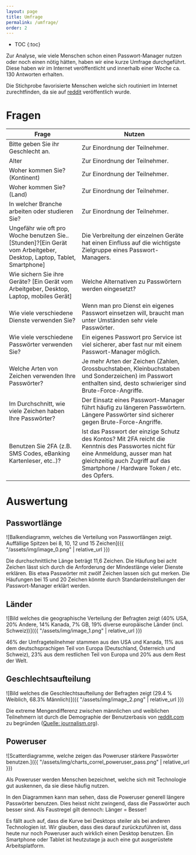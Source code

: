 ```yaml
---
layout: page
title: Umfrage
permalink: /umfrage/
order: 2
---
```

* TOC
{:toc}

Zur Analyse, wie viele Menschen schon einen Passwort-Manager nutzen oder noch einen nötig hätten, haben wir eine kurze Umfrage durchgeführt. Diese haben wir im Internet veröffentlicht und innerhalb einer Woche ca. 130 Antworten erhalten.

Die Stichprobe favorisierte Menschen welche sich routiniert im Internet zurechtfinden, da sie auf [reddit](https://reddit.com/r/samplesize) veröffentlich wurde.

# Fragen

|Frage|Nutzen|
|--- |--- |
|Bitte geben Sie ihr Geschlecht an.|Zur Einordnung der Teilnehmer.|
|Alter|Zur Einordnung der Teilnehmer.|
|Woher kommen Sie? (Kontinent)|Zur Einordnung der Teilnehmer.|
|Woher kommen Sie? (Land)|Zur Einordnung der Teilnehmer.|
|In welcher Branche arbeiten oder studieren Sie?|Zur Einordnung der Teilnehmer.|
|Ungefähr wie oft pro Woche benutzen Sie..[Stunden]?[Ein Gerät vom Arbeitgeber, Desktop, Laptop, Tablet, Smartphone]|Die Verbreitung der einzelnen Geräte hat einen Einfluss auf die wichtigste Zielgruppe eines Passwort-Managers.|
|Wie sichern Sie ihre Geräte? [Ein Gerät vom Arbeitgeber, Desktop, Laptop, mobiles Gerät]|Welche Alternativen zu Passwörtern werden eingesetzt?|
|Wie viele verschiedene Dienste verwenden Sie?|Wenn man pro Dienst ein eigenes Passwort einsetzen will, braucht man unter Umständen sehr viele Passwörter.|
|Wie viele verschiedene Passwörter verwenden Sie?|Ein eigenes Passwort pro Service ist viel sicherer, aber fast nur mit einem Passwort-Manager möglich.|
|Welche Arten von Zeichen verwenden Ihre Passwörter?|Je mehr Arten der Zeichen (Zahlen, Grossbuchstaben, Kleinbuchstaben und Sonderzeichen) im Passwort enthalten sind, desto schwieriger sind Brute-Force-Angriffe.|
|Im Durchschnitt, wie viele Zeichen haben Ihre Passwörter?|Der Einsatz eines Passwort-Manager führt häufig zu längeren Passwörtern. Längere Passwörter sind sicherer gegen Brute-Force-Angriffe.|
|Benutzen Sie 2FA (z.B. SMS Codes, eBanking Kartenleser, etc..)?|Ist das Passwort der einzige Schutz des Kontos? Mit 2FA reicht die Kenntnis des Passwortes nicht für eine Anmeldung, ausser man hat gleichzeitig auch Zugriff auf das Smartphone / Hardware Token / etc. des Opfers.|

# Auswertung

## Passwortlänge

![Balkendiagramm, welches die Verteilung von Passwortlängen zeigt. Auffällige Spitzen bei 8, 10, 12 und 15 Zeichen]({{ "/assets/img/image_0.png" | relative_url }})

Die durchschnittliche Länge beträgt 11,6 Zeichen. Die Häufung bei acht Zeichen lässt sich durch die Anforderung der Mindestlänge vieler Dienste erklären. Bis etwa Passwörter mit zwölf Zeichen lassen sich gut merken. Die Häufungen bei 15 und 20 Zeichen könnte durch Standardeinstellungen der Passwort-Manager erklärt werden.

## Länder

![Bild welches die geographische Verteilung der Befragten zeigt (40% USA, 20% Andere, 14% Kanada, 7% GB, 19% diverse europäische Länder (incl. Schweiz))]({{ "/assets/img/image_1.png" | relative_url }})

46% der Umfrageteilnehmer stammen aus den USA und Kanada, 11% aus dem deutschsprachigen Teil von Europa (Deutschland, Österreich und Schweiz), 23% aus dem restlichen Teil von Europa und 20% aus dem Rest der Welt.

## Geschlechtsaufteilung

![Bild welches die Geschlechtsaufteilung der Befragten zeigt (29.4 % Weiblich, 68.3% Männlich)]({{ "/assets/img/image_2.png" | relative_url }})

Die extreme Mengendifferenz zwischen männlichen und weiblichen Teilnehmern ist durch die Demographie der Benutzerbasis von [reddit.com](https://reddit.com) zu begründen ([Quelle: journalism.org](http://www.journalism.org/2016/02/25/reddit-news-users-more-likely-to-be-male-young-and-digital-in-their-news-preferences/)).

## Poweruser

![Scatterdiagramme, welche zeigen das Poweruser stärkere Passwörter benutzen.]({{ "/assets/img/charts_correl_poweruser_pass.png" | relative_url }})

Als Poweruser werden Menschen bezeichnet, welche sich mit Technologie gut auskennen, da sie diese häufig nutzen.

In den Diagrammen kann man sehen, dass die Poweruser generell längere Passwörter benutzen. Dies heisst nicht zwingend, dass die Passwörter auch besser sind. Als Faustregel gilt dennoch: Länger = Besser!

Es fällt auch auf, dass die Kurve bei Desktops steiler als bei anderen Technologien ist. Wir glauben, dass dies darauf zurückzuführen ist, dass heute nur noch Poweruser auch wirklich einen Desktop benutzen. Ein Smartphone oder Tablet ist heutzutage ja auch eine gut ausgerüstete Arbeitsplatform.
